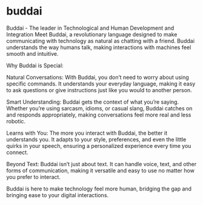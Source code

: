 # buddai
Buddai - The leader in Technological and Human Development and Integration
Meet Buddai, a revolutionary language designed to make communicating with technology as natural as chatting with a friend. Buddai understands the way humans talk, making interactions with machines feel smooth and intuitive.

Why Buddai is Special:

Natural Conversations: With Buddai, you don’t need to worry about using specific commands. It understands your everyday language, making it easy to ask questions or give instructions just like you would to another person.

Smart Understanding: Buddai gets the context of what you’re saying. Whether you’re using sarcasm, idioms, or casual slang, Buddai catches on and responds appropriately, making conversations feel more real and less robotic.

Learns with You: The more you interact with Buddai, the better it understands you. It adapts to your style, preferences, and even the little quirks in your speech, ensuring a personalized experience every time you connect.

Beyond Text: Buddai isn’t just about text. It can handle voice, text, and other forms of communication, making it versatile and easy to use no matter how you prefer to interact.

Buddai is here to make technology feel more human, bridging the gap and bringing ease to your digital interactions.
